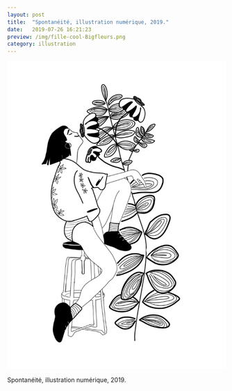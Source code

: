 ```yaml
---
layout: post
title:  "Spontanéité, illustration numérique, 2019."
date:   2019-07-26 16:21:23
preview: /img/fille-cool-Bigfleurs.png
category: illustration
---
```


![Picture 1](/img/fille-cool-Bigfleurs.png)

Spontanéité, illustration numérique, 2019.
